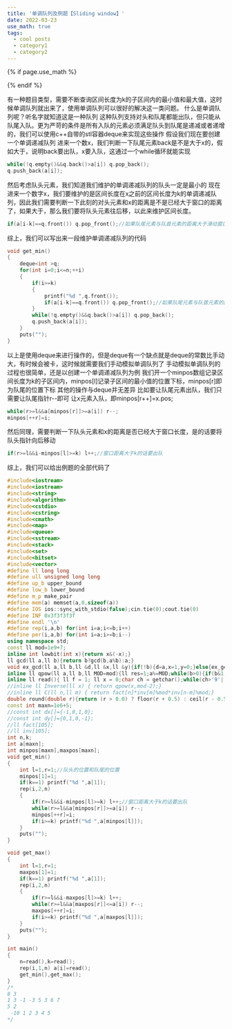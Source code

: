 ```yaml
---
title: '单调队列及例题【Sliding window】'
date: 2022-03-23
use_math: true
tags:
  - cool posts
  - category1
  - category2
---
```

{% if page.use_math %}  
<script type="text/javascript" id="MathJax-script" async  
  src="https://cdn.jsdelivr.net/npm/mathjax@3/es5/tex-mml-chtml.js">  
</script>  
<script>  
  MathJax = {  
    tex: {  
      inlineMath: [['$', '$'], ['\\(', '\\)']],  
      displayMath: [['$$', '$$'], ['\\[', '\\]']],  
      processEscapes: true  
    }  
  };  
</script>  
{% endif %}

有一种题目类型，需要不断查询区间长度为k的子区间内的最小值和最大值，这时候单调队列就出来了，使用单调队列可以很好的解决这一类问题。
什么是单调队列呢？听名字就知道这是一种队列
这种队列支持对头和队尾都能出队，但只能从队尾入队。更为严苛的条件是所有入队的元素必须满足队头到队尾是递减或者递增的，我们可以使用c++自带的stl容器deque来实现这些操作
假设我们现在要创建一个单调递减队列
进来一个数x，我们判断一下队尾元素back是不是大于x的，假如大于，说明back要出队，x要入队，这通过一个while循环就能实现
```cpp
while(!q.empty()&&q.back()>a[i]) q.pop_back();
q.push_back(a[i]);
```
然后考虑队头元素，我们知道我们维护的单调递减队列的队头一定是最小的
现在进来一个数字x，我们要维护的是区间长度在x之前的区间长度为k的单调递减队列，因此我们需要判断一下此刻的对头元素和x的距离是不是已经大于窗口的距离了，如果大于，那么我们要将队头元素往后移，以此来维护区间长度。
```cpp
if(a[i-k]==q.front()) q.pop_front();//如果队尾元素与队首元素的距离大于滑动窗口的距离，说明队首元素不在窗口内，要出队
```
综上，我们可以写出来一段维护单调递减队列的代码
```cpp
void get_min()
{
    deque<int >q;
    for(int i=0;i<=n;++i)
    {
        if(i>=k)
        {
            printf("%d ",q.front());
            if(a[i-k]==q.front()) q.pop_front();//如果队尾元素与队首元素的距离大于滑动窗口的距离，说明队首元素不在窗口内，要出队
        }
        while(!q.empty()&&q.back()>a[i]) q.pop_back();
        q.push_back(a[i]);
    }
    puts("");
}
```
以上是使用deque来进行操作的，但是deque有一个缺点就是deque的常数比手动大，有时候会被卡，这时候就需要我们手动模拟单调队列了
手动模拟单调队列的过程也很简单，还是以创建一个单调递减队列为例
我们开一个minpos数组记录区间长度为k的子区间内，minpos[l]记录子区间的最小值的位置下标，minpos[r]即为队尾的位置下标
其他的操作与deque并无差异
比如要让队尾元素出队，我们只需要让队尾指针r--即可
让x元素入队，即minpos[r++]=x.pos;
```cpp
while(r>=l&&a[minpos[r]]>=a[i]) r--;
minpos[++r]=i;
```
然后同理，需要判断一下队头元素和x的距离是否已经大于窗口长度，是的话要将队头指针向后移动
```cpp
if(r>=l&&i-minpos[l]>=k) l++;//窗口距离大于k的话要出队 
```
综上，我们可以给出例题的全部代码了
```cpp
#include<iostream>
#include<iostream>
#include<string>
#include<algorithm>
#include<cstdio>
#include<cstring>
#include<cmath>
#include<map>
#include<queue>
#include<sstream>
#include<stack>
#include<set>
#include<bitset>
#include<vector>
#define ll long long
#define ull unsigned long long
#define up_b upper_bound
#define low_b lower_bound
#define m_p make_pair
#define mem(a) memset(a,0,sizeof(a))
#define IOS ios::sync_with_stdio(false);cin.tie(0);cout.tie(0)
#define INF 0x3f3f3f3f
#define endl '\n'
#define rep(i,a,b) for(int i=a;i<=b;i++)
#define per(i,a,b) for(int i=a;i>=b;i--)
using namespace std;
const ll mod=1e9+7;
inline int lowbit(int x){return x&(-x);}
ll gcd(ll a,ll b){return b?gcd(b,a%b):a;}
void ex_gcd(ll a,ll b,ll &d,ll &x,ll &y){if(!b){d=a,x=1,y=0;}else{ex_gcd(b,a%b,d,y,x);y-=x*(a/b);}}//x=(x%(b/d)+(b/d))%(b/d);
inline ll qpow(ll a,ll b,ll MOD=mod){ll res=1;a%=MOD;while(b>0){if(b&1)res=res*a%MOD;a=a*a%MOD;b>>=1;}return res;}
inline ll read(){ ll f = 1; ll x = 0;char ch = getchar();while(ch>'9'||ch<'0') {if(ch=='-') f=-1; ch = getchar();}while(ch>='0'&&ch<='9') x = (x<<3) + (x<<1) + ch - '0',  ch = getchar();return x*f; }
//inline ll Inverse(ll x) { return qpow(x,mod-2);}
//inline ll C(ll n,ll m) { return fact[n]*inv[m]%mod*inv[n-m]%mod;}
double round(double r){return (r > 0.0) ? floor(r + 0.5) : ceil(r - 0.5);}//四舍五入
const int maxn=1e6+5;
//const int dx[]={-1,0,1,0};
//const int dy[]={0,1,0,-1};
//ll fact[105];
//ll inv[105];
int n,k;
int a[maxn];
int minpos[maxn],maxpos[maxn];
void get_min()
{
	int l=1,r=1;//队头的位置和队尾的位置
	minpos[1]=1;
	if(k==1) printf("%d ",a[1]);
	rep(i,2,n)
	{
		if(r>=l&&i-minpos[l]>=k) l++;//窗口距离大于k的话要出队 
		while(r>=l&&a[minpos[r]]>=a[i]) r--;
		minpos[++r]=i;
		if(i>=k) printf("%d ",a[minpos[l]]);
	}
	puts(""); 
}

void get_max()
{
	int l=1,r=1;
	maxpos[1]=1;
	if(k==1) printf("%d ",a[1]);
	rep(i,2,n)
	{
		if(r>=l&&i-maxpos[l]>=k) l++;
		while(r>=l&&a[maxpos[r]]<=a[i]) r--;
		maxpos[++r]=i;
		if(i>=k) printf("%d ",a[maxpos[l]]);
	}
	puts("");
} 

int main()
{
	n=read(),k=read();
	rep(i,1,n) a[i]=read();
	get_min(),get_max(); 
}
/*
8 3
1 3 -1 -3 5 3 6 7
5 2
 -10 1 2 3 4 5
*/



```
